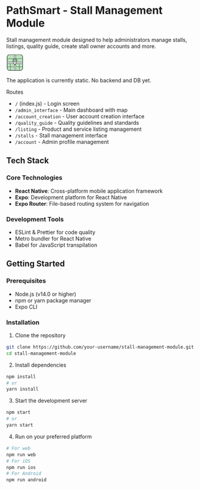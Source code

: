 # PathSmart - Stall Management Module

Stall management module designed to help administrators manage stalls, listings, quality guide, create stall owner accounts and more. 

![PathSmart Logo](./assets/PathSmart.png)

The application is currently static. No backend and DB yet.


Routes
- `/` (index.js) - Login screen
- `/admin_interface` - Main dashboard with map 
- `/account_creation` - User account creation interface
- `/quality_guide` - Quality guidelines and standards
- `/listing` - Product and service listing management
- `/stalls` - Stall management interface
- `/account` - Admin profile management


## Tech Stack

### Core Technologies
- **React Native**: Cross-platform mobile application framework
- **Expo**: Development platform for React Native
- **Expo Router**: File-based routing system for navigation

### Development Tools
- ESLint & Prettier for code quality
- Metro bundler for React Native
- Babel for JavaScript transpilation

## Getting Started

### Prerequisites
- Node.js (v14.0 or higher)
- npm or yarn package manager
- Expo CLI

### Installation

1. Clone the repository
```bash
git clone https://github.com/your-username/stall-management-module.git
cd stall-management-module
```

2. Install dependencies
```bash
npm install
# or
yarn install
```

3. Start the development server
```bash
npm start
# or
yarn start
```

4. Run on your preferred platform
```bash
# For web
npm run web
# For iOS
npm run ios
# For Android
npm run android
```

